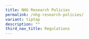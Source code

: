 ```yaml
---
title: NHG Research Policies
permalink: /nhg-research-policies/
variant: tiptap
description: ""
third_nav_title: Regulations
---
```

<p></p>